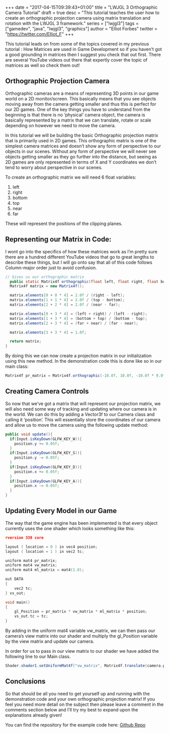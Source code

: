 +++
date = "2017-04-15T09:39:43+01:00"
title = "LWJGL 3 Orthographic Camera Tutorial"
draft = true
desc = "This tutorial teaches the user how to create an orthographic projection camera using matrix translation and rotation with the LWJGL 3 framework."
series = ["lwjgl3"]
tags = ["gamedev", "java", "lwjgl3", "graphics"]
author = "Elliot Forbes"
twitter = "https://twitter.com/Elliot_F"
+++

<p>This tutorial leads on from some of the topics covered in my previous tutorial : How Matrices are used in Game Development so if you haven’t got a good grounding in matrices then I suggest you check that out first. There are several YouTube videos out there that expertly cover the topic of matrices as well so check them out!</p>

<h2>Orthographic Projection Camera</h2>

<p>Orthographic cameras are a means of representing 3D points in our game world on a 2D monitor/screen. This basically means that you see objects moving away from the camera getting smaller and thus this is perfect for our 2D games. One of the key things you have to understand from the beginning is that there is no ‘physical’ camera object, the camera is basically represented by a matrix that we can translate, rotate or scale depending on however we need to move the camera.</p>

<p>In this tutorial we will be building the basic Orthographic projection matrix that is primarily used in 2D games. This orthographic matrix is one of the simplest camera matrices and doesn’t show any form of perspective to our objects in our scenes. Without any form of perspective we will never see objects getting smaller as they go further into the distance, but seeing as 2D games are only represented in terms of X and Y coordinates we don’t tend to worry about perspective in our scenes.</p>

<p>To create an orthographic matrix we will need 6 float variables:</p>


1. left
2. right
3. bottom
4. top
5. near
6. far

<p>These will represent the positions of the clipping planes.</p>

<h2>Representing our Matrix in Code:</h2>

<p>I wont go into the specifics of how these matrices work as I’m pretty sure there are a hundred different YouTube videos that go to great lengths to describe these things, but I will go onto say that all of this code follows Column-major order just to avoid confusion.</p>

```java
// Gives us our orthographic matrix
  public static Matrix4f orthographic(float left, float right, float bottom, float top, float near, float far){
  Matrix4f matrix = new Matrix4f();

  matrix.elements[0 + 0 * 4] = 2.0f / (right - left);
  matrix.elements[1 + 1 * 4] = 2.0f / (top - bottom);
  matrix.elements[2 + 2 * 4] = 2.0f / (near - far);

  matrix.elements[0 + 3 * 4] = (left + right) / (left - right);
  matrix.elements[1 + 3 * 4] = (bottom + top) / (bottom - top);
  matrix.elements[2 + 3 * 4] = (far + near) / (far - near);

  matrix.elements[3 + 3 * 4] = 1.0f;

  return matrix;
}
```

<p>By doing this we can now create a projection matrix in our initialization using this new method. In the demonstration code this is done like so in our main class:</p>

```java
Matrix4f pr_matrix = Matrix4f.orthographic(-10.0f, 10.0f, -10.0f * 9.0f / 16.0f, 10.0f * 9.0f / 16.0f, -10.0f, 10.0f);
```

<h2>Creating Camera Controls</h2>

<p>So now that we’ve got a matrix that will represent our projection matrix, we will also need some way of tracking and updating where our camera is in the world. We can do this by adding a Vector3f to our Camera class and calling it ‘position’. This will essentially store the coordinates of our camera and allow us to move the camera using the following update method:</p>

```java
public void update(){		
  if(Input.isKeyDown(GLFW_KEY_W)){
    position.y += 0.05f;
  }
  if(Input.isKeyDown(GLFW_KEY_S)){
    position.y -= 0.05f;
  }
  if(Input.isKeyDown(GLFW_KEY_D)){
    position.x += 0.05f;
  }
  if(Input.isKeyDown(GLFW_KEY_A)){
    position.x -= 0.05f;
  }
}
```

<h2>Updating Every Model in our Game</h2>

<p>The way that the game engine has been implemented is that every object currently uses the one shader which looks something like this:</p>

```c
#version 330 core

layout ( location = 0 ) in vec4 position;
layout ( location = 1 ) in vec2 tc;

uniform mat4 pr_matrix;
uniform mat4 vw_matrix;
uniform mat4 ml_matrix = mat4(1.0);

out DATA
{
	vec2 tc;
} vs_out;

void main()
{
	gl_Position = pr_matrix * vw_matrix * ml_matrix * position;
	vs_out.tc = tc;
}
```

<p>By adding in the uniform mat4 variable vw_matrix, we can then pass our camera’s view matrix into our shader and multiply the gl_Position variable by the view matrix and update our camera.</p>

<p>In order for us to pass in our view matrix to our shader we have added the following line to our Main class.</p>

```java
Shader.shader1.setUniformMat4f("vw_matrix", Matrix4f.translate(camera.position));
```

<h2>Conclusions</h2>

<p>So that should be all you need to get yourself up and running with the demonstration code and your own orthographic projection matrix! If you feel you need more detail on the subject then please leave a comment in the comments section below and I’ll try my best to expand upon the explanations already given!</p>

<p>You can find the repository for the example code here: <a href="https://github.com/emforce/AlgebraTutorial">Github Repo</a></p>